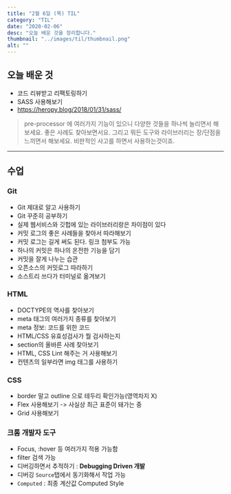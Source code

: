 ```yaml
---
title: "2월 6일 (목) TIL"
category: "TIL"
date: "2020-02-06"
desc: "오늘 배운 것을 정리합니다."
thumbnail: "../images/til/thumbnail.png"
alt: ""
---
```


## 오늘 배운 것

- 코드 리뷰받고 리팩토링하기
- SASS 사용해보기
- <https://heropy.blog/2018/01/31/sass/>

> pre-processor 에 여러가지 기능이 있으니 다양한 것들을 하나씩 늘리면서 해보세요. 좋은 사례도 찾아보면서요.
> 그리고 뭐든 도구와 라이브러리는 장/단점을 느끼면서 해보세요. 비판적인 사고를 하면서 사용하는것이죠.

---

## 수업

### Git

- Git 제대로 알고 사용하기
- Git 꾸준히 공부하기
- 실제 웹서비스와 깃헙에 있는 라이브러리랑은 차이점이 있다
- 커밋 로그의 좋은 사례들을 찾아서 따라해보기
- 커밋 로그는 길게 써도 된다. 링크 첨부도 가능
- 하나의 커밋은 하나의 온전한 기능을 담기
- 커밋을 잘게 나누는 습관
- 오픈소스의 커밋로그 따라하기
- 소스트리 쓰다가 터미널로 옮겨보기

### HTML

- DOCTYPE의 역사를 찾아보기
- meta 태그의 여러가지 종류를 찾아보기
- meta 정보: 코드를 위한 코드
- HTML/CSS 유효성검사가 뭘 검사하는지
- section의 올바른 사례 찾아보기
- HTML, CSS Lint 해주는 거 사용해보기
- 컨텐츠의 일부라면 img 태그를 사용하기

### CSS

- border 말고 outline 으로 테두리 확인가능(영역차지 X)
- Flex 사용해보기 -> 사실상 최근 표준이 돼가는 중
- Grid 사용해보기

### 크롬 개발자 도구

- Focus, :hover 등 여러가지 적용 가능함
- filter 검색 가능
- 디버깅하면서 추적하기 : **Debugging Driven 개발**
- 디버깅 `Source`탭에서 동기화해서 작업 가능
- `Computed` : 최종 계산값 Computed Style
